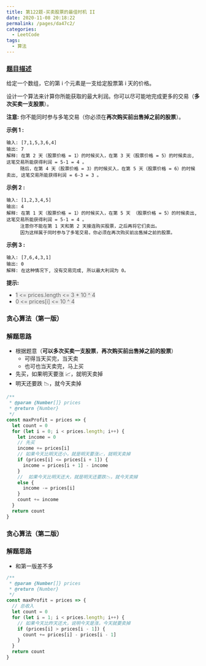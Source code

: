 ```yaml
---
title: 第122题-买卖股票的最佳时机 II
date: 2020-11-08 20:18:22
permalink: /pages/da47c2/
categories:
  - LeetCode
tags:
  - 算法
---
```


### [题目描述](https://leetcode-cn.com/problems/best-time-to-buy-and-sell-stock-ii/solution/)

给定一个数组，它的第 i 个元素是一支给定股票第 i 天的价格。

设计一个算法来计算你所能获取的最大利润。你可以尽可能地完成更多的交易（**多次买卖一支股票**）。

**注意:** 你不能同时参与多笔交易（你必须在**再次购买前出售掉之前的股票**）。

**示例 1 :**

```
输入: [7,1,5,3,6,4]
输出: 7
解释: 在第 2 天（股票价格 = 1）的时候买入，在第 3 天（股票价格 = 5）的时候卖出, 这笔交易所能获得利润 = 5-1 = 4 。
     随后，在第 4 天（股票价格 = 3）的时候买入，在第 5 天（股票价格 = 6）的时候卖出, 这笔交易所能获得利润 = 6-3 = 3 。
```

<!-- more -->

**示例 2 :**

```
输入: [1,2,3,4,5]
输出: 4
解释: 在第 1 天（股票价格 = 1）的时候买入，在第 5 天 （股票价格 = 5）的时候卖出, 这笔交易所能获得利润 = 5-1 = 4 。
     注意你不能在第 1 天和第 2 天接连购买股票，之后再将它们卖出。
     因为这样属于同时参与了多笔交易，你必须在再次购买前出售掉之前的股票。
```

**示例 3 :**

```
输入: [7,6,4,3,1]
输出: 0
解释: 在这种情况下, 没有交易完成, 所以最大利润为 0。
```

**提示:**

- <font style="background: #eee; color: #666;"> 1 <= prices.length <= 3 \* 10 ^ 4 </font>
- <font style="background: #eee; color: #666;"> 0 <= prices[i] <= 10 ^ 4 </font>

### 贪心算法（第一版）

### 解题思路

- 根据题意（**可以多次买卖一支股票**，**再次购买前出售掉之前的股票**）
  - 可得当天买完，当天卖
  - 也可也当天卖完，马上买
- 先买，如果明天要涨 📈，就明天卖掉
- 明天还要跌 📉，就今天卖掉

```JavaScript
/**
 * @param {Number[]} prices
 * @return {Number}
 */
const maxProfit = prices => {
  let count = 0
  for (let i = 0; i < prices.length; i++) {
    let income = 0
    // 先买
    income += prices[i]
    // 如果今天比明天还小，就是明天要涨📈，就明天卖掉
    if (prices[i] <= prices[i + 1]) {
      income = prices[i + 1] - income
    }
    //  如果今天比明天还大，就是明天还要跌📉，就今天卖掉
    else {
      income -= prices[i]
    }
    count += income
  }
  return count
}
```

### 贪心算法（第二版）

### 解题思路

- 和第一版差不多

```JavaScript
/**
 * @param {Number[]} prices
 * @return {Number}
 */
const maxProfit = prices => {
  // 总收入
  let count = 0
  for (let i = 1; i < prices.length; i++) {
    // 如果今天比昨天还大，说明今天是涨，今天就要卖掉
    if (prices[i] > prices[i - 1]) {
      count += prices[i] - prices[i - 1]
    }
  }
  return count
}
```
